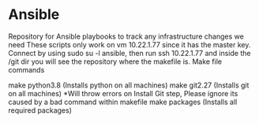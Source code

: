 # Ansible

Repository for Ansible playbooks to track any infrastructure changes we need
These scripts only work on vm 10.22.1.77 since it has the master key. Connect by using sudo su -l ansible, then run ssh 10.22.1.77 and inside the /git dir you will see the repository where the makefile is.
Make file commands

make python3.8 (Installs python on all machines)
make git2.27 (Installs git on all machines) *Will throw errors on Install Git step, Please ignore its caused by a bad command within makefile
make packages (Installs all required packages)